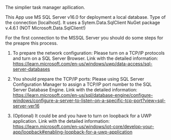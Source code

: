 The simplier task manager apllication.

This App use MS SQL Server v16.0 for deployment a local database.
Type of the connection [localhost]. 
It uses a Sytem.Data.SqlClient NuGet package v.4.6.1 (NOT Microsoft.Data.SqlClient!)

For the first connection to the MSSQL Server you should do some steps for the preapre this process.

1. To prepare the network configuration:
   Please turn on a TCP/IP protocols and turn on a SQL Server Browser. Link with the detailed information:  
   https://learn.microsoft.com/en-us/windows/uwp/data-access/sql-server-databases

2. You should prepare the TCP/IP ports:
  Please using SQL Server Configuration Manager 
  to assign a TCP/IP port number to the SQL Server Database Engine. Link with the detailed information:  
  https://learn.microsoft.com/en-us/sql/database-engine/configure-windows/configure-a-server-to-listen-on-a-specific-tcp-port?view=sql-server-ver16
  
3. (Optional) It could be and you have to turn on loopback for a UWP application. 
  Link with the detailed information: 
  https://learn.microsoft.com/en-us/windows/iot-core/develop-your-app/loopback#enabling-loopback-for-a-uwp-application



